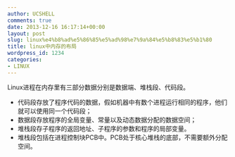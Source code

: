 ```yaml
---
author: UCSHELL
comments: true
date: 2013-12-16 16:17:14+00:00
layout: post
slug: linux%e4%b8%ad%e5%86%85%e5%ad%98%e7%9a%84%e5%b8%83%e5%b1%80
title: linux中内存的布局
wordpress_id: 1234
categories:
- LINUX
---
```


Linux进程在内存里有三部分数据分别是数据端、堆栈段、代码段。
* 代码段存放了程序代码的数据，假如机器中有数个进程运行相同的程序，他们就可以使用同一个代码段；
* 数据段存放程序的全局变量、常量以及动态数据分配的数据空间；
* 堆栈段存子程序的返回地址、子程序的参数和程序的局部变量。
* 堆栈段包括在进程控制块PCB中。PCB处于核心堆栈的底部，不需要额外分配空间。
